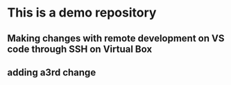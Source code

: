 # This is a demo repository

## Making changes with remote development on VS code through SSH on Virtual Box

## adding a3rd change